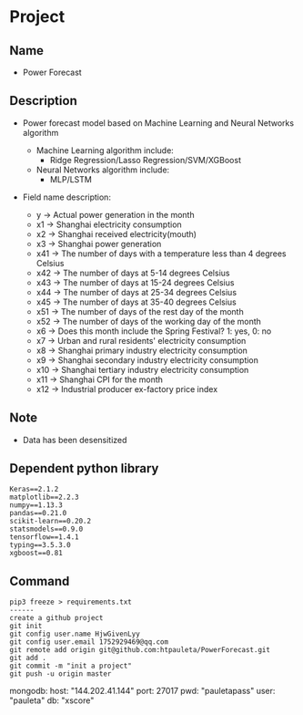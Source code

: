 # Project

## Name

* Power Forecast

## Description

* Power forecast model based on Machine Learning and Neural Networks algorithm
    + Machine Learning algorithm include:
        + Ridge Regression/Lasso Regression/SVM/XGBoost
    + Neural Networks algorithm include:
        + MLP/LSTM
        
* Field name description:
    + y -> Actual power generation in the month
    + x1 -> Shanghai electricity consumption
    + x2 -> Shanghai received electricity(mouth)
    + x3 -> Shanghai power generation
    + x41 -> The number of days with a temperature less than 4 degrees Celsius
    + x42 -> The number of days at 5-14 degrees Celsius
    + x43 -> The number of days at 15-24 degrees Celsius
    + x44 -> The number of days at 25-34 degrees Celsius
    + x45 -> The number of days at 35-40 degrees Celsius
    + x51 -> The number of days of the rest day of the month
    + x52 -> The number of days of the working day of the month
    + x6 -> Does this month include the Spring Festival? 1: yes, 0: no
    + x7 -> Urban and rural residents' electricity consumption
    + x8 -> Shanghai primary industry electricity consumption
    + x9 -> Shanghai secondary industry electricity consumption
    + x10 -> Shanghai tertiary industry electricity consumption
    + x11 -> Shanghai CPI for the month
    + x12 -> Industrial producer ex-factory price index

## Note

* Data has been desensitized

## Dependent python library

```
Keras==2.1.2
matplotlib==2.2.3
numpy==1.13.3
pandas==0.21.0
scikit-learn==0.20.2
statsmodels==0.9.0
tensorflow==1.4.1
typing==3.5.3.0
xgboost==0.81
```

## Command

```shell
pip3 freeze > requirements.txt
------
create a github project
git init
git config user.name HjwGivenLyy
git config user.email 1752929469@qq.com
git remote add origin git@github.com:htpauleta/PowerForecast.git
git add .
git commit -m "init a project"
git push -u origin master
```
mongodb:
  host: "144.202.41.144"
  port: 27017
  pwd: "pauletapass"
  user: "pauleta"
  db: "xscore"